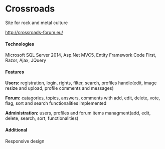 Crossroads
==========

Site for rock and metal culture

http://crossroads-forum.eu/

<h4>Technologies</h4>
Microsoft SQL Server 2014, Asp.Net MVC5, Entity Framework Code First, Razor, Ajax, JQuery

<h4>Features</h4>
<p><strong>Users:</strong> registration, login, rights, filter, search, profiles handle(edit, image resize and upload, profile comments and messages)</p>
<p><strong>Forum:</strong> catagories, topics, answers, comments with add, edit, delete, vote, flag, sort and search functionalities implemented</p>
<p><strong>Administration:</strong> users, profiles and forum items managment(add, edit, delete, search, sort, functionalities)</p>

<h4>Additional</h4>
Responsive design
